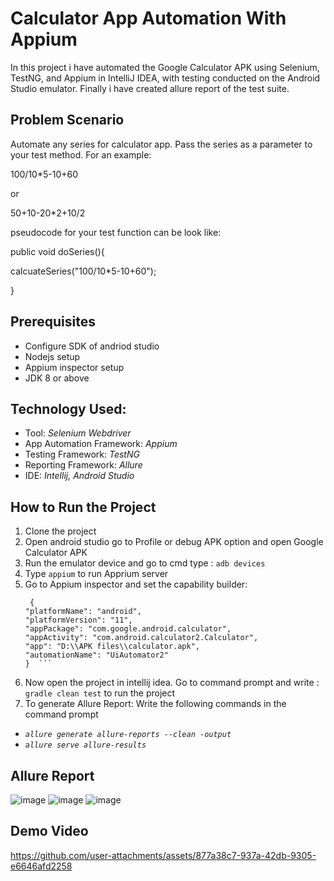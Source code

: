 # Calculator App Automation With Appium
In this project i have automated the Google Calculator APK  using Selenium, TestNG, and Appium in IntelliJ IDEA, with testing conducted on the Android Studio emulator. Finally i have created allure report of the test suite. 
## Problem Scenario
Automate any series for calculator app. Pass the series as a parameter to your test method.
For an example:

100/10*5-10+60

or

50+10-20*2+10/2

pseudocode for your test function can be look like:

public void doSeries(){

calcuateSeries("100/10*5-10+60");

}
## Prerequisites 
* Configure SDK of andriod studio
* Nodejs setup
* Appium inspector setup
* JDK 8 or above 

## Technology Used:
* Tool: _Selenium Webdriver_
* App Automation Framework: _Appium_
* Testing Framework: _TestNG_
*  Reporting Framework: _Allure_
* IDE: _Intellij, Android Studio_

## How to Run the Project
1. Clone the project
2. Open android studio go to Profile or debug APK option and open Google Calculator APK
3. Run the emulator device and go to cmd type : ````adb devices````
4. Type ````appium```` to run Apprium server
5. Go to Appium inspector and set the capability builder:
   ```
    {
   "platformName": "android",
   "platformVersion": "11",
   "appPackage": "com.google.android.calculator",
   "appActivity": "com.android.calculator2.Calculator",
   "app": "D:\\APK files\\calculator.apk",
   "automationName": "UiAutomator2"
   }  ```
6. Now open the project in intellij idea. Go to command prompt and write : ````gradle clean test```` to run the project
7. To generate Allure Report: Write the following commands in the command prompt
   
  *  _````allure generate allure-reports --clean -output````_
  *  _````allure serve allure-results````_
## Allure Report
![image](https://github.com/user-attachments/assets/3d974c38-a2e4-41c3-bba2-9b3f3dd31716)
![image](https://github.com/user-attachments/assets/2cc46692-2322-45ec-9027-cc823efe610b)
![image](https://github.com/user-attachments/assets/3e735c2d-f115-4c88-8ccc-ae78d67221ec)

## Demo Video

https://github.com/user-attachments/assets/877a38c7-937a-42db-9305-e6646afd2258



